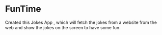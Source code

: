 # FunTime
Created this Jokes App , which will fetch the jokes from a website from the web and show the jokes on the screen to have some fun.
